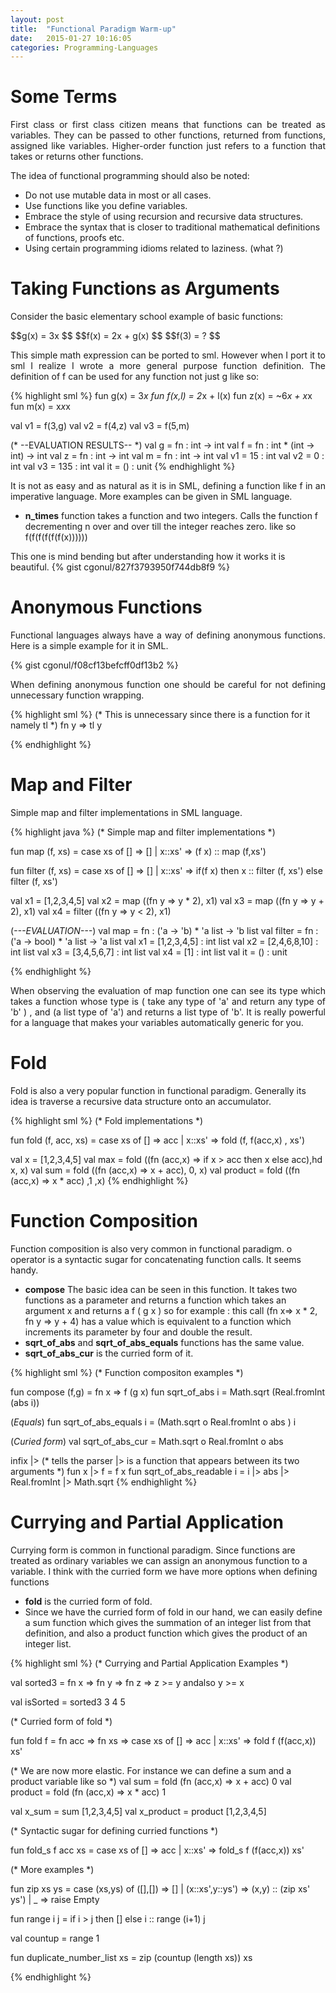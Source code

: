 ```yaml
---
layout: post
title:  "Functional Paradigm Warm-up"
date:   2015-01-27 10:16:05
categories: Programming-Languages
---
```

# Some Terms #
<p align="justify">
First class or first class citizen means that functions can be treated as variables. They can
be passed to other functions, returned from functions, assigned like variables.
Higher-order function just refers to a function that
takes or returns other functions.
</p>

The idea of functional programming should also be noted:

* Do not use mutable data in most or all cases. 
* Use functions like you define variables.
* Embrace the style of using recursion and recursive data structures.
* Embrace the syntax that is closer to traditional mathematical definitions of functions, proofs etc.
* Using certain programming idioms related to laziness. (what ?)

# Taking Functions as Arguments #
Consider the basic elementary school example of basic functions:

<div>
$$g(x) = 3x $$
$$f(x) = 2x + g(x) $$
$$f(3) = ? $$
</div>

<p align="justify">
This simple math expression can be ported to sml. However when I port it to sml
I realize I wrote a more general purpose function definition. The definition of f 
can be used for any function not just g like so: 
</p>

{% highlight sml %}
fun g(x) = 3*x
fun f(x,l) = 2*x + l(x) 
fun z(x) = ~6*x + x*x
fun m(x) = x*x*x

val v1 = f(3,g)
val v2 = f(4,z)
val v3 = f(5,m)

(*
--EVALUATION RESULTS--
*)
val g = fn : int -> int
val f = fn : int * (int -> int) -> int
val z = fn : int -> int
val m = fn : int -> int
val v1 = 15 : int
val v2 = 0 : int
val v3 = 135 : int
val it = () : unit
{% endhighlight %}

<p align="justify">
It is not as easy and as natural as it is in SML, defining a function like f in an imperative language. 
More examples can be given in SML language.
</p>

 * __n_times__ function takes a function and two integers. Calls the function f  decrementing n
  over and over till the integer reaches zero. like so f(f(f(f(f(f(x))))))
  
This one is mind bending but after understanding how it works it is beautiful.
{% gist cgonul/827f3793950f744db8f9 %}

# Anonymous Functions #

<p align="justify">
Functional languages always have a way of defining anonymous functions. Here is a simple
example for it in SML.
</p>
{% gist cgonul/f08cf13befcff0df13b2 %}

<p align="justify">
When defining anonymous function one should be careful for not defining unnecessary 
function wrapping.
</p>

{% highlight sml %}
(*
This is unnecessary since there is a function for it namely tl
*)
fn y => tl y

{% endhighlight %}

# Map and Filter #
Simple map and filter implementations in SML language.

{% highlight java %}
(*
Simple map and filter implementations
*)

fun map (f, xs) =
    case xs of
	[] => []
      | x::xs' => (f x) :: map (f,xs')

fun filter (f, xs) =
    case xs of
	[] => []
      | x::xs' => if(f x) 
		  then  x :: filter (f, xs')
		  else filter (f, xs')

val x1 = [1,2,3,4,5]
val x2 = map ((fn y => y * 2), x1)
val x3 = map ((fn y => y + 2), x1)
val x4 = filter ((fn y => y < 2), x1)

(*---EVALUATION---*)
val map = fn : ('a -> 'b) * 'a list -> 'b list
val filter = fn : ('a -> bool) * 'a list -> 'a list
val x1 = [1,2,3,4,5] : int list
val x2 = [2,4,6,8,10] : int list
val x3 = [3,4,5,6,7] : int list
val x4 = [1] : int list
val it = () : unit

{% endhighlight %}
<p align="justify">
When observing the evaluation of map function one can see its type which takes a function whose type is 
( take any type of 'a' and return any type of 'b' ) , and (a list type of 'a') and returns a list type of 'b'.
It is really powerful for a language that makes your variables automatically generic for you.
</p>

# Fold #

Fold is also a very popular function in functional paradigm. Generally its idea is 
traverse a recursive data structure onto an accumulator.

{% highlight sml %}
(*
Fold implementations
*)

fun fold (f, acc, xs) =
    case xs of 
	[] => acc
      | x::xs' => fold (f, f(acc,x) , xs')

val x = [1,2,3,4,5]
val max = fold ((fn (acc,x) => if x > acc then x else acc),hd x, x)
val sum = fold ((fn (acc,x) => x + acc), 0, x)
val product = fold ((fn (acc,x) => x * acc) ,1 ,x) 
{% endhighlight %}

# Function Composition #

Function composition is also very common in functional paradigm.
o operator is a syntactic sugar for concatenating function calls.
It seems handy. 

 * __compose__ The basic idea can be seen in this function. It takes two functions as a parameter 
   and returns a function which takes an argument x and returns a f ( g x ) so for example : 
   this call (fn x=> x * 2, fn y => y + 4) has a value which is equivalent to a function 
   which increments its parameter by four and double the result.
 * __sqrt_of_abs__ and __sqrt_of_abs_equals__ functions has the same value.
 * __sqrt_of_abs_cur__ is the curried form of it.

{% highlight sml %}
(*
Function compositon examples
*)

fun compose (f,g) = fn x => f (g x)
fun sqrt_of_abs i = Math.sqrt (Real.fromInt (abs i))

(*Equals*)
fun sqrt_of_abs_equals i = (Math.sqrt o Real.fromInt o abs ) i

(*Curied form*)
val sqrt_of_abs_cur = Math.sqrt o Real.fromInt o abs 

infix |> (* tells the parser |> is a function that appears between its two arguments *)
fun x |> f = f x
fun sqrt_of_abs_readable i = i |> abs |> Real.fromInt |> Math.sqrt
{% endhighlight %}

# Currying and Partial Application #

Currying form is common in functional paradigm. Since functions are treated as ordinary variables we can assign 
an anonymous function to a variable. I think with the curried form we have more options when defining functions
 
 * __fold__ is the curried form of fold.
 * Since we have the curried form of fold in our hand, we can easily define a sum function 
   which gives the summation of an integer list from that definition, and also a product function 
   which gives the product of an integer list.
 

{% highlight sml %}
(*
Currying and Partial Application Examples
*)

val sorted3 = fn x => fn y => fn z => z >= y andalso y >= x

val isSorted = sorted3 3 4 5

(*
Curried form of fold
*)

fun fold f = fn acc => fn xs => 
		case xs of
		    [] => acc
		  | x::xs' => fold f (f(acc,x)) xs'

(*
We are now more elastic. 
For instance we can define a sum and a product variable like so
*)
val sum = fold (fn (acc,x) => x + acc) 0
val product = fold (fn (acc,x) => x * acc) 1

val x_sum = sum [1,2,3,4,5]
val x_product = product [1,2,3,4,5]

(*
Syntactic sugar for defining curried functions
*)

fun fold_s f acc xs =
    case xs of
	[] => acc
      | x::xs' => fold_s f (f(acc,x)) xs'

 
(*
More examples
*)

fun zip xs ys =
    case (xs,ys) of
	([],[]) => []
      | (x::xs',y::ys') => (x,y) :: (zip xs' ys')
      | _ => raise Empty

fun range i j = if i > j then [] else i :: range (i+1) j

val countup = range 1

fun duplicate_number_list xs = zip (countup (length xs)) xs

{% endhighlight %}
